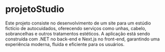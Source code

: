 # projetoStudio
Este projeto consiste no desenvolvimento de um site para um estúdio fictício de autocuidados, oferecendo serviços como unhas, cabelo, sobrancelhas e outros tratamentos estéticos. A aplicação está sendo construída com .NET no back-end e Next.js no front-end, garantindo uma experiência moderna, fluida e eficiente para os usuários.
